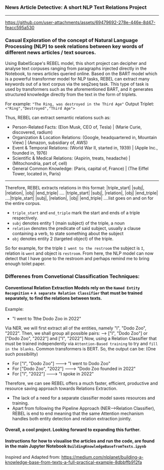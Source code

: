 ### News Article Detective: A short NLP Text Relations Project

----------------------------------------------------------------------------------------------------------------------------------------------------------------------------------------------------------------------------------------------------------------------------------------


https://github.com/user-attachments/assets/69479692-278e-446e-8d47-feacc595a530




### Casual Exploration of the concept of Natural Language Processing (NLP) to seek relations between key words of different news articles / text sources. 

Using BabelScape's REBEL model, this short project can decipher and analyse text corpuses ranging from paragraphs injected directly in the Notebook, to news articles queried online. Based on the BART model which is a powerful transformer model for NLP tasks, REBEL can extract
many keywords out of a text corpus via the seq2seq task. This type of task is used by transformers such as the aforementioned BART, and it generates structured knowledge directly from the text in the form of triplets.


For example:
`"The Ring, was destroyed in the Third Age"`
Output Triplet: `<"Ring","Destroyed","Third Age">`

Thus, REBEL can extract semantic relations such as:

<ul>
  <li>Person-Related Facts: (Elon Musk, CEO of, Tesla) | (Marie Curie, discovered, radium)</li>

<li>Organization & Location Relations: (Google, headquartered in, Mountain View) | (Amazon, subsidiary of, AWS)</li>

<li>Event & Temporal Relations: (World War II, started in, 1939) | (Apple Inc., founded in, 1976)</li>

<li>Scientific & Medical Relations: (Aspirin, treats, headache) | (Mitochondria, part of, cell)</li>

<li>General Common Knowledge: (Paris, capital of, France) | (The Eiffel Tower, located in, Paris)</li>
</ul>

------------------------------------------------------------------------------------------------------------------------------------------------------------------------------------------------------------------------------------------------------------------------------------------------

Therefore, REBEL extracts relations in this format:
|triple_start| |subj|, |relation|, |obj| |end_triple| .... |triple_start| |subj|, |relation|, |obj| |end_triple| ....|triple_start| |subj|, |relation|, |obj| |end_triple| ....list goes on and on for the entire corpus.

- `triple_start` and `end_triple` mark the start and ends of a triple respectively.
- `subj` denotes entity 1 (main subject) of the triple, a noun
- `relation` denotes the predicate of said subject, usually a clause containing a verb, to state something about the subject
- `obj` denotes entity 2 (targeted object) of the triple.

So for example, for the triple `I went to the restroom` the subject is `I`, relation is `went` and object is `restroom`. From here, the NLP model can now detect that I have gone to the restroom and perhaps remind me to bring enough toilet paper. 

### Differenes from Convetional Classification Techniques:

#### Conventional Relation Extraction Models rely on the `Named Entity Recognition` + `A separate Relation Classifier` that must be trained separately, to find the relations between texts.
Example:
- "I went to Tthe Dodo Zoo in 2022"

Via NER, we will first extract all of the entities, namely "I", "Dodo Zoo", "2022".
Then, we shall group all possible pairs: --> ["I", "Dodo Zoo"] or ["Dodo Zoo", "2022"] and ["I", "2022"]
Now, using a Relation Classifier that must be trained independently via `Attention-Based training` to try and `fill in the blanks`. Common transformers is BERT.
So, the output can be: (One such possibility)
- For ["I", "Dodo Zoo"] ---> "I went to Dodo Zoo"
- For ["Dodo Zoo", "2022"] ---> "Dodo Zoo founded in 2022"
- For ["I", "2022"] ---> "I spoke in 2022"

Therefore, we can see REBEL offers a much faster, efficient, productive and resource saving approach towards Relations Extraction.
- The lack of a need for a separate classifier model saves resources and training.
- Apart from following the Pipeline Approach (NER-->Relation Classifier), REBEL is end to end meaning that the same Attention mechanism handles both entity detection and relation extraction jointly.

#### Overall, a cool project. Looking forward to expanding this further.

#### Instructions for how to visualise the articles and run the code, are found in the main Jupyter Notebook `BuildingKnowledgeBasefromTexts.ipynb`

Inspired and Adapted from:
https://medium.com/nlplanet/building-a-knowledge-base-from-texts-a-full-practical-example-8dbbffb912fa


